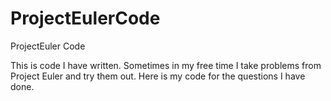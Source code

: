 # ProjectEulerCode
ProjectEuler Code

This is code I have written. Sometimes in my free time I take problems from Project Euler and try them out. Here is my code for the questions I have done. 
